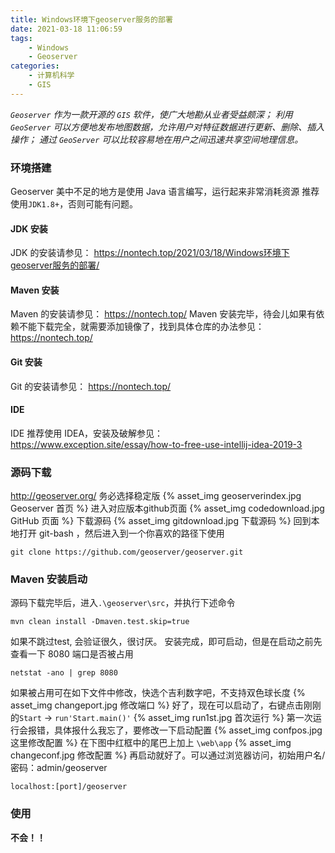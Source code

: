 ```yaml
---
title: Windows环境下geoserver服务的部署
date: 2021-03-18 11:06:59
tags:
    - Windows
    - Geoserver
categories:
    - 计算机科学
    - GIS
---
```


*`Geoserver` 作为一款开源的 `GIS` 软件，使广大地勘从业者受益颇深；*
*利用 `GeoServer` 可以方便地发布地图数据，允许用户对特征数据进行更新、删除、插入操作；*
*通过 `GeoServer` 可以比较容易地在用户之间迅速共享空间地理信息。*
<!--more-->
### 环境搭建
Geoserver 美中不足的地方是使用 Java 语言编写，运行起来非常消耗资源
推荐使用`JDK1.8+`，否则可能有问题。
#### JDK 安装
JDK 的安装请参见：
https://nontech.top/2021/03/18/Windows环境下geoserver服务的部署/
#### Maven 安装
Maven 的安装请参见：
https://nontech.top/
Maven 安装完毕，待会儿如果有依赖不能下载完全，就需要添加镜像了，找到具体仓库的办法参见：
https://nontech.top/

#### Git 安装
Git 的安装请参见：
https://nontech.top/

#### IDE
IDE 推荐使用 IDEA，安装及破解参见：
https://www.exception.site/essay/how-to-free-use-intellij-idea-2019-3

### 源码下载
http://geoserver.org/
务必选择稳定版
{% asset_img geoserverindex.jpg Geoserver 首页 %}
进入对应版本github页面
{% asset_img codedownload.jpg GitHub 页面 %}
下载源码
{% asset_img gitdownload.jpg 下载源码 %}
回到本地打开 git-bash ，然后进入到一个你喜欢的路径下使用

    git clone https://github.com/geoserver/geoserver.git

### Maven 安装启动
源码下载完毕后，进入`.\geoserver\src`，并执行下述命令

    mvn clean install -Dmaven.test.skip=true

如果不跳过test, 会验证很久，很讨厌。
安装完成，即可启动，但是在启动之前先查看一下 8080 端口是否被占用

    netstat -ano | grep 8080

如果被占用可在如下文件中修改，快选个吉利数字吧，不支持双色球长度
{% asset_img changeport.jpg 修改端口 %}
好了，现在可以启动了，右键点击刚刚的`Start` -> `run'Start.main()'`
{% asset_img run1st.jpg 首次运行 %}
第一次运行会报错，具体报什么我忘了，要修改一下启动配置
{% asset_img confpos.jpg 这里修改配置 %}
在下图中红框中的尾巴上加上 `\web\app`
{% asset_img changeconf.jpg 修改配置 %}
再启动就好了。可以通过浏览器访问，初始用户名/密码：admin/geoserver

    localhost:[port]/geoserver

### 使用
**不会！！**